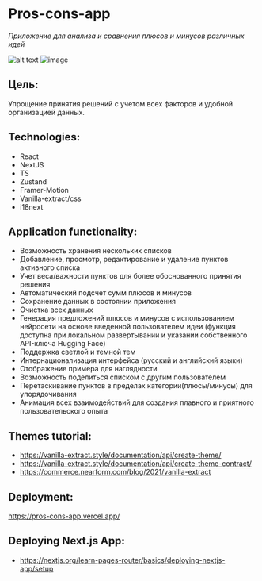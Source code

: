 # Pros-cons-app

_Приложение для анализа и сравнения плюсов и минусов различных идей_

![alt text](Example-.gif)
![image](https://github.com/user-attachments/assets/01215aae-7f62-43d3-ab0a-d6b9e488d5d6)


## Цель:
Упрощение принятия решений с учетом всех факторов и удобной организацией данных.

## Technologies:
- React
- NextJS
- TS
- Zustand
- Framer-Motion
- Vanilla-extract/css
- i18next

## Application functionality:
- Возможность хранения нескольких списков
- Добавление, просмотр, редактирование и удаление пунктов активного списка
- Учет веса/важности пунктов для более обоснованного принятия решения
- Автоматический подсчет сумм плюсов и минусов
- Сохранение данных в состоянии приложения
- Очистка всех данных
- Генерация предложений плюсов и минусов с использованием нейросети на основе введенной пользователем идеи (функция доступна при локальном развертывании и указании собственного API-ключа Hugging Face)
- Поддержка светлой и темной тем
- Интернационализация интерфейса (русский и английский языки)
- Отображение примера для наглядности
- Возможность  поделиться списком с другим пользователем
- Перетаскивание пунктов в пределах категории(плюсы/минусы) для упорядочивания
- Анимация всех взаимодействий для создания плавного и приятного пользовательского опыта

## Themes tutorial:
- https://vanilla-extract.style/documentation/api/create-theme/
- https://vanilla-extract.style/documentation/api/create-theme-contract/
- https://commerce.nearform.com/blog/2021/vanilla-extract

## Deployment:
https://pros-cons-app.vercel.app/

## Deploying Next.js App:
- https://nextjs.org/learn-pages-router/basics/deploying-nextjs-app/setup

<!-- Internationalization(i18next):
- https://www.youtube.com/watch?v=iN0BY5fEqws -->
